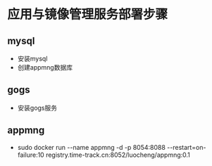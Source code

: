 # 应用与镜像管理服务部署步骤

## mysql
- 安装mysql
- 创建appmng数据库

## gogs
- 安装gogs服务

## appmng
- sudo docker run --name appmng -d -p 8054:8088 --restart=on-failure:10 registry.time-track.cn:8052/luocheng/appmng:0.1